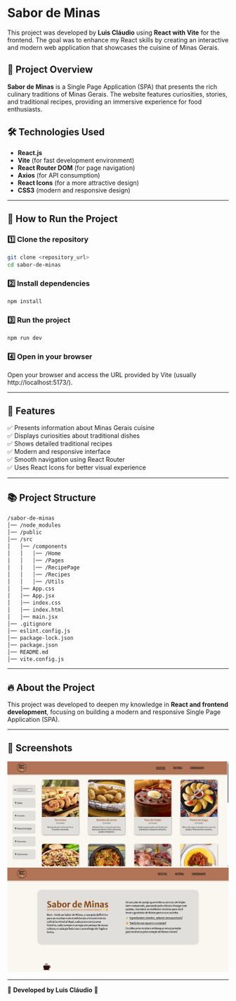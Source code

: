 # Sabor de Minas

This project was developed by **Luis Cláudio** using **React with Vite** for the frontend. The goal was to enhance my React skills by creating an interactive and modern web application that showcases the cuisine of Minas Gerais.

## 📝 Project Overview

**Sabor de Minas** is a Single Page Application (SPA) that presents the rich culinary traditions of Minas Gerais. The website features curiosities, stories, and traditional recipes, providing an immersive experience for food enthusiasts.

## 🛠️ Technologies Used

- **React.js**
- **Vite** (for fast development environment)
- **React Router DOM** (for page navigation)
- **Axios** (for API consumption)
- **React Icons** (for a more attractive design)
- **CSS3** (modern and responsive design)

---

## 🚀 How to Run the Project

### 1️⃣ Clone the repository

```sh
git clone <repository_url>
cd sabor-de-minas
```

### 2️⃣ Install dependencies

```sh
npm install
```

### 3️⃣ Run the project

```sh
npm run dev
```

### 4️⃣ Open in your browser

Open your browser and access the URL provided by Vite (usually http://localhost:5173/).

---

## 📌 Features

✅ Presents information about Minas Gerais cuisine  
✅ Displays curiosities about traditional dishes  
✅ Shows detailed traditional recipes  
✅ Modern and responsive interface  
✅ Smooth navigation using React Router  
✅ Uses React Icons for better visual experience  

---

## 📚 Project Structure

```
/sabor-de-minas
│── /node_modules
│── /public
│── /src
│   │── /components
│   │   │── /Home
│   │   │── /Pages
│   │   │── /RecipePage
│   │   │── /Recipes
│   │   │── /Utils
│   │── App.css
│   │── App.jsx
│   │── index.css
│   │── index.html
│   │── main.jsx
│── .gitignore
│── eslint.config.js
│── package-lock.json
│── package.json
│── README.md
│── vite.config.js       
```

---

## 🔥 About the Project

This project was developed to deepen my knowledge in **React and frontend development**, focusing on building a modern and responsive Single Page Application (SPA).

---

## 🌟 Screenshots

![Recipes Page](public/assets/img/SCREENSHOTS/1.png)
![Home Page](public/assets/img/SCREENSHOTS/2.png)

---

🚀 **Developed by Luis Cláudio** 💪